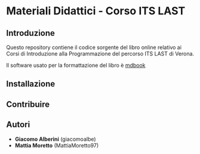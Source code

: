 # Materiali Didattici - Corso ITS LAST

## Introduzione

Questo repository contiene il codice sorgente del libro online relativo ai Corsi di Introduzione alla Programmazione del percorso ITS LAST di Verona.

Il software usato per la formattazione del libro è [mdbook](https://rust-lang.github.io/mdBook/)

## Installazione

## Contribuire

## Autori

* **Giacomo Alberini** (giacomoalbe)
* **Mattia Moretto** (MattiaMoretto97)
